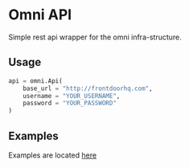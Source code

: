 # Omni API

Simple rest api wrapper for the omni infra-structure.

## Usage

```python
api = omni.Api(
    base_url = "http://frontdoorhq.com",
    username = "YOUR_USERNAME",
    password = "YOUR_PASSWORD"
)
```

## Examples

Examples are located [here](src/examples)
